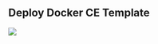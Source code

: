 ## Deploy Docker CE Template

<a href="https://portal.azure.com/#create/Microsoft.Template/uri/https%3A%2F%2Fraw.githubusercontent.com%2Fgbechara%2Fazuredemos%2Fdemo6armdockerce%2Fmaster%2Fazuredeploy.json" target="_blank"><img src="http://azuredeploy.net/deploybutton.png"/></a>
